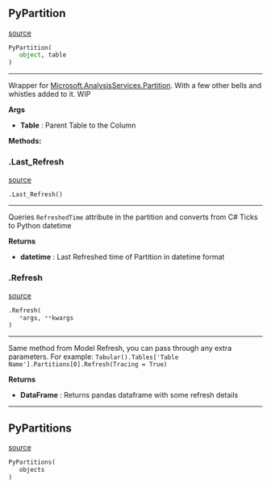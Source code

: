 #


## PyPartition
[source](https://github.com/Curts0/PyTabular\blob\master\pytabular/partition.py\#L11)
```python 
PyPartition(
   object, table
)
```


---
Wrapper for [Microsoft.AnalysisServices.Partition](https://learn.microsoft.com/en-us/dotnet/api/microsoft.analysisservices.tabular.partition?view=analysisservices-dotnet).
With a few other bells and whistles added to it. WIP


**Args**

* **Table**  : Parent Table to the Column



**Methods:**


### .Last_Refresh
[source](https://github.com/Curts0/PyTabular\blob\master\pytabular/partition.py\#L23)
```python
.Last_Refresh()
```

---
Queries `RefreshedTime` attribute in the partition and converts from C# Ticks to Python datetime


**Returns**

* **datetime**  : Last Refreshed time of Partition in datetime format


### .Refresh
[source](https://github.com/Curts0/PyTabular\blob\master\pytabular/partition.py\#L31)
```python
.Refresh(
   *args, **kwargs
)
```

---
Same method from Model Refresh, you can pass through any extra parameters. For example:
`Tabular().Tables['Table Name'].Partitions[0].Refresh(Tracing = True)`

**Returns**

* **DataFrame**  : Returns pandas dataframe with some refresh details


----


## PyPartitions
[source](https://github.com/Curts0/PyTabular\blob\master\pytabular/partition.py\#L40)
```python 
PyPartitions(
   objects
)
```


